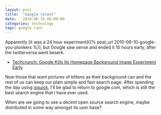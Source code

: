 ```yaml
---
layout: post
title:  "Google relent"
date:   2010-06-10 00:00:00
categories: technology
tags: google rant
---
```


Apparently [it was a 24 hour experiment]({% post_url 2010-06-10-google-you-plonkers %}), but Google saw sense and ended it 10 hours early, after the twitterverse went beserk.

   * [Techcrunch: Google Kills Its Homepage Background Image Experiment Early](http://techcrunch.com/2010/06/10/google-kills-its-homepage-background-image-experiment-early/)

<!--more-->

Now those that want pictures of kittens as their background can and the rest of us can keep our plain simple and fast search page.  After spending the day using [ixquick](http://ixquick.com), I'll be glad to return to google.com, which is still the best search engine that I have ever used.

When are we going to see a decent open source search engine, maybe distributed in some way amongst its user base?

